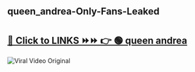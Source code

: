 
 ## queen_andrea-Only-Fans-Leaked

# <h2><a href="https://clipsfans.com/queen_andrea&ref=git">🔗 Click to LINKS ⏩⏩ 👉 🟢 queen andrea </a></h2>

<a href="https://clipsfans.com/queen_andrea&ref=git" rel="nofollow" data-target="animated-image.originalLink"><img src="https://i.ibb.co.com/xMMVF88/686577567.gif" alt="Viral Video Original" style="max-width: 100%; display: inline-block;" data-target="animated-image.originalImage"></a>
